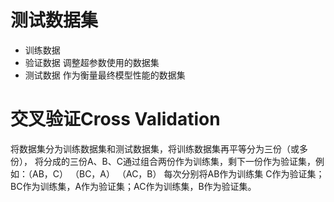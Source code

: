 # 测试数据集
* 训练数据
* 验证数据 调整超参数使用的数据集
* 测试数据 作为衡量最终模型性能的数据集

# 交叉验证Cross Validation

将数据集分为训练数据集和测试数据集，将训练数据集再平等分为三份（或多份），
将分成的三份A、B、C通过组合两份作为训练集，剩下一份作为验证集，例如：（AB，C） （BC，A） （AC，B）
每次分别将AB作为训练集 C作为验证集；BC作为训练集，A作为验证集；AC作为训练集，B作为验证集。
